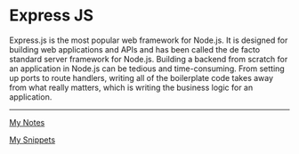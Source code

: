 # Express JS

Express.js is the most popular web framework for Node.js. It is designed for building web applications and APIs and has been called the de facto standard server framework for Node.js. Building a backend from scratch for an application in Node.js can be tedious and time-consuming. From setting up ports to route handlers, writing all of the boilerplate code takes away from what really matters, which is writing the business logic for an application.

---

[My Notes](Express%20JS%201b2aeacbb29981a69ecdf9f45e4ddce3/My%20Notes%201b2aeacbb299813ca68ae44cb26179ce.md)

[My Snippets](Express%20JS%201b2aeacbb29981a69ecdf9f45e4ddce3/My%20Snippets%201b2aeacbb29981b7a58dd481e6593fa5.md)